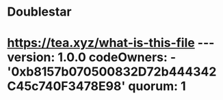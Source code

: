 # Doublestar
# https://tea.xyz/what-is-this-file --- version: 1.0.0 codeOwners:   - '0xb8157b070500832D72b444342C45c740F3478E98' quorum: 1
